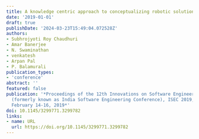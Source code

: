 ```yaml
---
title: A knowledge centric approach to conceptualizing robotic solutions
date: '2019-01-01'
draft: true
publishDate: '2024-03-23T15:49:04.072528Z'
authors:
- Subhrojyoti Roy Chaudhuri
- Amar Banerjee
- N. Swaminathan
- venkatesh
- Arpan Pal
- P. Balamurali
publication_types:
- 'conference'
abstract: ''
featured: false
publication: '*Proceedings of the 12th Innovations on Software Engineering Conference
  (formerly known as India Software Engineering Conference), ISEC 2019, Pune, India,
  February 14-16, 2019*'
doi: 10.1145/3299771.3299782
links:
- name: URL
  url: https://doi.org/10.1145/3299771.3299782
---
```


